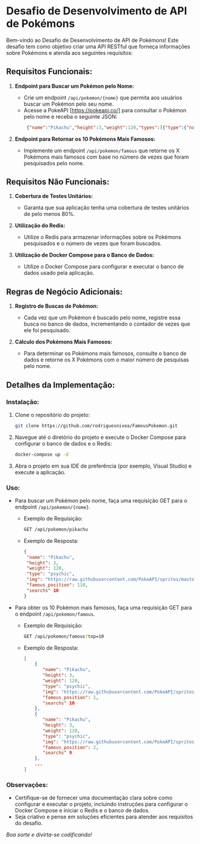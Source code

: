 # Desafio de Desenvolvimento de API de Pokémons

Bem-vindo ao Desafio de Desenvolvimento de API de Pokémons! Este desafio tem como objetivo criar uma API RESTful que forneça informações sobre Pokémons e atenda aos seguintes requisitos:

## Requisitos Funcionais:

1. **Endpoint para Buscar um Pokémon pelo Nome:**
   - Crie um endpoint `/api/pokemon/{nome}` que permita aos usuários buscar um Pokémon pelo seu nome.
   - Acesse a PokeAPI [https://pokeapi.co/] para consultar o Pokémon pelo nome e receba o seguinte JSON: 
     ```json
      {"name":"Pikachu","height":3,"weight":120,"types":[{"type":{"name":"psychic"}}],"sprites":{"other":{"dream_world":{"front_default":"https://raw.githubusercontent.com/PokeAPI/sprites/master/sprites/pokemon/other/dream-world/150.svg"}}}}
     ```

2. **Endpoint para Retornar os 10 Pokémons Mais Famosos:**
   - Implemente um endpoint `/api/pokemon/famous` que retorne os X Pokémons mais famosos com base no número de vezes que foram pesquisados pelo nome.

## Requisitos Não Funcionais:

1. **Cobertura de Testes Unitários:**
   - Garanta que sua aplicação tenha uma cobertura de testes unitários de pelo menos 80%.

2. **Utilização do Redis:**
   - Utilize o Redis para armazenar informações sobre os Pokémons pesquisados e o número de vezes que foram buscados.

3. **Utilização de Docker Compose para o Banco de Dados:**
   - Utilize o Docker Compose para configurar e executar o banco de dados usado pela aplicação.

## Regras de Negócio Adicionais:

1. **Registro de Buscas de Pokémon:**
   - Cada vez que um Pokémon é buscado pelo nome, registre essa busca no banco de dados, incrementando o contador de vezes que ele foi pesquisado.

2. **Cálculo dos Pokémons Mais Famosos:**
   - Para determinar os Pokémons mais famosos, consulte o banco de dados e retorne os X Pokémons com o maior número de pesquisas pelo nome.

## Detalhes da Implementação:

### Instalação:

1. Clone o repositório do projeto:
   
   ```bash
   git clone https://github.com/rodriguesnivea/FamousPokemon.git
   ```

2. Navegue até o diretório do projeto e execute o Docker Compose para configurar o banco de dados e o Redis:
   
   ```bash
   docker-compose up -d
   ```

3. Abra o projeto em sua IDE de preferência (por exemplo, Visual Studio) e execute a aplicação.

### Uso:

- Para buscar um Pokémon pelo nome, faça uma requisição GET para o endpoint `/api/pokemon/{nome}`.
  - Exemplo de Requisição:
    
    ```bash
    GET /api/pokemon/pikachu
    ```
  
  - Exemplo de Resposta:
    ```json
    {
     "name": "Pikachu",
     "height": 3,
     "weight": 120,
     "type": "psychic",
     "img": "https://raw.githubusercontent.com/PokeAPI/sprites/master/sprites/pokemon/other/dream-world/150.svg",
     "famous_position": 110,
     "searchs" 10
    }
    ```

- Para obter os 10 Pokémon mais famosos, faça uma requisição GET para o endpoint `/api/pokemon/famous`.
  - Exemplo de Requisição:
    
    ```bash
    GET /api/pokemon/famous?top=10
    ```
  
  - Exemplo de Resposta:
    ```json
    [
        {
           "name": "Pikachu",
           "height": 3,
           "weight": 120,
           "type": "psychic",
           "img": "https://raw.githubusercontent.com/PokeAPI/sprites/master/sprites/pokemon/other/dream-world/150.svg",
           "famous_position": 1,
           "searchs" 10
        },
        {
           "name": "Pikachu",
           "height": 3,
           "weight": 120,
           "type": "psychic",
           "img": "https://raw.githubusercontent.com/PokeAPI/sprites/master/sprites/pokemon/other/dream-world/150.svg",
           "famous_position": 2,
           "searchs" 9
        },
        ...
    ]
    ```

### Observações:

- Certifique-se de fornecer uma documentação clara sobre como configurar e executar o projeto, incluindo instruções para configurar o Docker Compose e iniciar o Redis e o banco de dados.
- Seja criativo e pense em soluções eficientes para atender aos requisitos do desafio.

*Boa sorte e divirta-se codificando!*  

